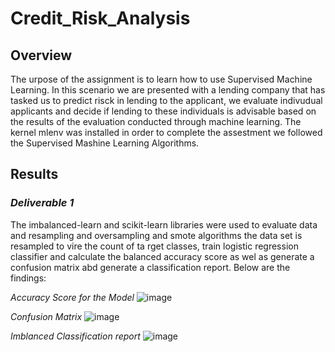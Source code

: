 # Credit_Risk_Analysis

## Overview

The urpose of the assignment is to learn how to use Supervised Machine Learning. In this scenario we are presented with a lending company that has tasked us to predict risck in lending to the applicant, we  evaluate indivudual applicants and decide if lending to these individuals is advisable based on the results of the evaluation conducted through machine learning. The kernel mlenv was installed in order to complete the assestment we followed the Supervised Mashine Learning Algorithms. 


  ## Results 
  
 ### *Deliverable 1*
The imbalanced-learn and scikit-learn libraries were used to evaluate data and resampling and oversampling and smote algorithms the data set is resampled to vire the count of ta rget classes, train logistic regression classifier and calculate the balanced accuracy score as wel as generate a confusion matrix abd generate a classification report.  Below are the findings: 
  
  *Accuracy Score for the Model* 
  ![image](https://user-images.githubusercontent.com/104601282/199864542-5e880528-62f8-4632-9059-742ef31cf96f.png)


  *Confusion Matrix*
  ![image](https://user-images.githubusercontent.com/104601282/199864645-68c6cb0e-866d-4453-b577-5e8a3d0ecffe.png)

  
  *Imblanced Classification report*
  ![image](https://user-images.githubusercontent.com/104601282/199864722-53ac8da0-1092-42cb-9800-22f22325f484.png)
